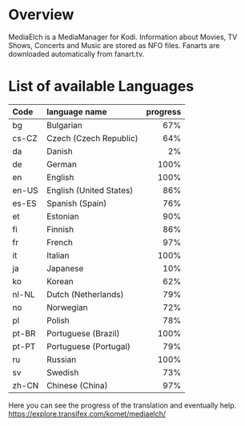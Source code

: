 # Overview
MediaElch is a MediaManager for Kodi. Information about Movies, TV Shows, Concerts and Music are stored as NFO files. Fanarts are downloaded automatically from fanart.tv.

# List of available Languages

| Code | language name | progress |
|:------ |:------ | ------:|
| bg | Bulgarian | 67% |
| cs-CZ | Czech (Czech Republic) | 64% |
| da | Danish | 2% |
| de | German | 100% |
| en | English | 100% |
| en-US | English (United States) | 86% |
| es-ES | Spanish (Spain) | 76% |
| et | Estonian | 90% |
| fi | Finnish | 86% |
| fr | French | 97% |
| it | Italian | 100% |
| ja | Japanese | 10% |
| ko | Korean | 62% |
| nl-NL | Dutch (Netherlands) | 79% |
| no | Norwegian | 72% |
| pl | Polish | 78% |
| pt-BR | Portuguese (Brazil) | 100% |
| pt-PT | Portuguese (Portugal) | 79% |
| ru | Russian | 100% |
| sv | Swedish | 73% |
| zh-CN | Chinese (China) | 97% |

Here you can see the progress of the translation and eventually help.
https://explore.transifex.com/komet/mediaelch/
